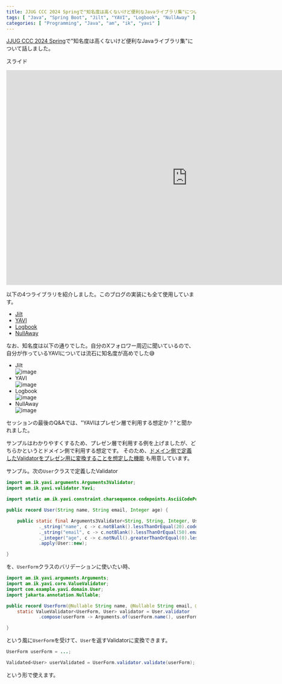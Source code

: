 ```yaml
---
title: JJUG CCC 2024 Springで"知名度は高くないけど便利なJavaライブラリ集"について話してきました。
tags: [ "Java", "Spring Boot", "Jilt", "YAVI", "Logbook", "NullAway" ]
categories: [ "Programming", "Java", "am", "ik", "yavi" ]
---
```


[JJUG CCC 2024 Spring](https://jjug.doorkeeper.jp/events/172019)で"知名度は高くないけど便利なJavaライブラリ集"について話しました。

スライド

<iframe src="https://docs.google.com/presentation/d/e/2PACX-1vS31yWxDRY41TrKgKwycHfDntVNAyR0zl-Hjfgow5Pw7S5fC66N1JI5hHlVcyLQ-7WjIOqd0ubD5HEv/embed?start=false&loop=false&delayms=60000" frameborder="0" width="960" height="569" allowfullscreen="true" mozallowfullscreen="true" webkitallowfullscreen="true"></iframe>

以下の4つライブラリを紹介しました。このブログの実装にも全て使用しています。

* [Jilt](https://github.com/skinny85/jilt)
* [YAVI](https://github.com/making/yavi)
* [Logbook](https://github.com/zalando/logbook)
* [NullAway](https://github.com/uber/NullAway)

なお、知名度は以下の通りでした。自分のXフォロワー周辺に聞いているので、自分が作っているYAVIについては流石に知名度が高めでした😅

* Jilt<br>![image](https://github.com/making/blog.ik.am/assets/106908/40e8a228-d911-484b-bb1d-36003c5dc134)
* YAVI<br>![image](https://github.com/making/blog.ik.am/assets/106908/22dd0dd3-895d-4a3e-8278-df1a3321de44)
* Logbook<br>![image](https://github.com/making/blog.ik.am/assets/106908/36b684c9-40d2-418d-a6f2-6a90a72719eb)
* NullAway<br>![image](https://github.com/making/blog.ik.am/assets/106908/f3a3b3c3-e274-43f6-9129-09358c508b5b)

セッションの最後のQ&Aでは、"YAVIはプレゼン層で利用する想定か？"と聞かれました。

サンプルはわかりやすくするため、プレゼン層で利用する例を上げましたが、どちらかというとドメイン側で利用する想定です。
そのため、[ドメイン側で定義したValidatorをプレゼン用に変換することを想定した機能](https://yavi.ik.am/#validating-the-source-object-before-creating-the-target-object)
も用意しています。

サンプル。次の`User`クラスで定義したValidator

```java
import am.ik.yavi.arguments.Arguments3Validator;
import am.ik.yavi.validator.Yavi;

import static am.ik.yavi.constraint.charsequence.codepoints.AsciiCodePoints.ASCII_PRINTABLE_CHARS;

public record User(String name, String email, Integer age) {

	public static final Arguments3Validator<String, String, Integer, User> validator = Yavi.arguments()
			._string("name", c -> c.notBlank().lessThanOrEqual(20).codePoints(ASCII_PRINTABLE_CHARS).asWhiteList())
			._string("email", c -> c.notBlank().lessThanOrEqual(50).email())
			._integer("age", c -> c.notNull().greaterThanOrEqual(0).lessThanOrEqual(200))
			.apply(User::new);

}
```

を、`UserForm`クラスのバリデーションに使いたい時、

```java
import am.ik.yavi.arguments.Arguments;
import am.ik.yavi.core.ValueValidator;
import com.example.yavi.domain.User;
import jakarta.annotation.Nullable;

public record UserForm(@Nullable String name, @Nullable String email, @Nullable Integer age) {
	static ValueValidator<UserForm, User> validator = User.validator
			.compose(userForm -> Arguments.of(userForm.name(), userForm.email(), userForm.age()));

}
```

という風に`UserForm`を受けて、`User`を返すValidatorに変換できます。

```java
UserForm userForm = ...;

Validated<User> userValidated = UserForm.validator.validate(userForm);
```

という形で使えます。